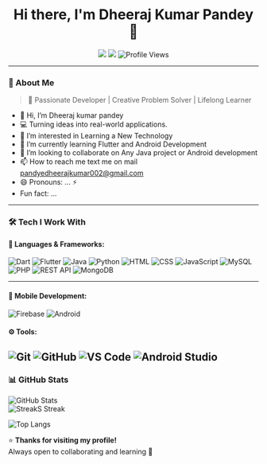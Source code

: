 <h1 align="center">Hi there, I'm Dheeraj Kumar Pandey 👋</h1>

<p align="center">
  <a href="https://www.linkedin.com/in/dheeraj-p-827b22259?utm_source=share&utm_campaign=share_via&utm_content=profile&utm_medium=android_app"><img src="https://img.shields.io/badge/LinkedIn-blue?logo=linkedin&logoColor=white" /></a>
  <a href="pandyedheerajkumar002@gmail.com"><img src="https://img.shields.io/badge/Email-red?logo=gmail&logoColor=white" /></a>
 <!--a href="#"><img src="https://img.shields.io/badge/Instagram-E4405F?logo=instagram&logoColor=white" /--></a>
  <img src="https://komarev.com/ghpvc/?username=dheerajpandey88&color=blue" alt="Profile Views" />
</p>

---

### 🧠 About Me
> 🌟 Passionate Developer | Creative Problem Solver | Lifelong Learner
- 👋 Hi, I’m Dheeraj kumar pandey 
- 💻 Turning ideas into real-world applications.  
- 👀 I’m interested in Learning a New Technology
- 🌱 I’m currently learning Flutter and Android Development
- 💞️ I’m looking to collaborate on Any Java project or Android development
- 📫 How to reach me text me on mail [pandyedheerajkumar002@gmail.com](mailto:pandyedheerajkumar002@gmail.com)
- 😄 Pronouns: ... ⚡
- Fun fact: ...
---

### 🛠️ Tech I Work With

#### 🧩 Languages & Frameworks:
![Dart](https://img.shields.io/badge/Dart-0175C2?logo=dart&logoColor=white)
![Flutter](https://img.shields.io/badge/Flutter-02569B?logo=flutter&logoColor=white)
![Java](https://img.shields.io/badge/Java-ED8B00?logo=openjdk&logoColor=white)
![Python](https://img.shields.io/badge/Python-3776AB?logo=python&logoColor=white)
![HTML](https://img.shields.io/badge/HTML5-E34F26?logo=html5&logoColor=white)
![CSS](https://img.shields.io/badge/CSS3-1572B6?logo=css3&logoColor=white)
![JavaScript](https://img.shields.io/badge/JavaScript-F7DF1E?logo=javascript&logoColor=black)
![MySQL](https://img.shields.io/badge/MySQL-4479A1?logo=mysql&logoColor=white)
![PHP](https://img.shields.io/badge/PHP-777BB4?logo=php&logoColor=white)
![REST API](https://img.shields.io/badge/REST-02569B?logo=postman&logoColor=white)
![MongoDB](https://img.shields.io/badge/MongoDB-47A248?logo=mongodb&logoColor=white)

---

#### 📱 Mobile Development:
![Firebase](https://img.shields.io/badge/Firebase-FFCA28?logo=firebase&logoColor=black)
![Android](https://img.shields.io/badge/Android-3DDC84?logo=android&logoColor=white)

#### ⚙️ Tools:
![Git](https://img.shields.io/badge/Git-F05032?logo=git&logoColor=white)
![GitHub](https://img.shields.io/badge/GitHub-181717?logo=github&logoColor=white)
![VS Code](https://img.shields.io/badge/VS%20Code-007ACC?logo=visualstudiocode&logoColor=white)
![Android Studio](https://img.shields.io/badge/Android%20Studio-3DDC84?logo=androidstudio&logoColor=white)
---

### 📊 GitHub Stats

![GitHub Stats](https://github-readme-stats.vercel.app/api?username=dheerajPandey88&show_icons=true&theme=dark)   
![StreakS Streak](https://streak-stats.demolab.com?user=dheerajPandey88&theme=dark)


<!--[Streak Stats](https://github-readme-streak-stats.herokuapp.com/?user=dheerajPandey88&theme=dark)-->    
![Top Langs](https://github-readme-stats.vercel.app/api/top-langs/?username=dheerajPandey88&layout=compact&theme=dark)


⭐ **Thanks for visiting my profile!**  
Always open to collaborating and learning 🚀
